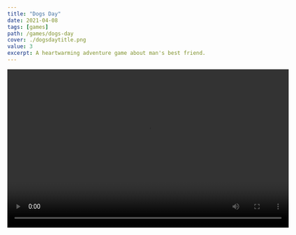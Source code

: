 ```yaml
---
title: "Dogs Day"
date: 2021-04-08
tags: [games]
path: /games/dogs-day
cover: ./dogsdaytitle.png
value: 3
excerpt: A heartwarming adventure game about man's best friend.
---
```

<style>
    video {
        display:block;
        margin: 0 auto;
    }
</style>
<video width="640" height="360" controls>
  <source src="trailer.mp4" type="video/mp4">
</video>